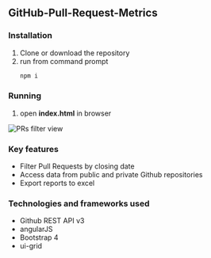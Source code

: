 ## GitHub-Pull-Request-Metrics
### Installation
1. Clone or download the repository
2. run from command prompt
    ```bash
    npm i
    ```
### Running
1. open **index.html** in browser

![PRs filter view](https://user-images.githubusercontent.com/5801549/62714247-dce3d680-ba06-11e9-8849-b4676de38d7c.png)


### Key features
* Filter Pull Requests by closing date 
* Access data from public and private Github repositories
* Export reports to excel

### Technologies and frameworks used
* Github REST API v3
* angularJS
* Bootstrap 4
* ui-grid
